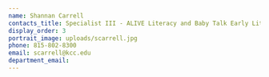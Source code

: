 ```yaml
---
name: Shannan Carrell
contacts_title: Specialist III - ALIVE Literacy and Baby Talk Early Literacy Project
display_order: 3
portrait_image: uploads/scarrell.jpg
phone: 815-802-8300
email: scarrell@kcc.edu
department_email:
---
```



